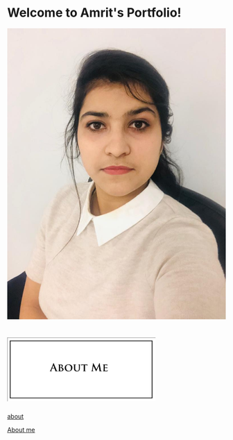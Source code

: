 # Welcome to Amrit's Portfolio!

![](Images/WhatsApp%20Image%202020-11-29%20at%205.15.08%20PM.jpeg)



# ![](Images/about%20me.png)

[about](wiki/home)

[About me](about%20me)


